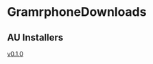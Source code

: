 # GramrphoneDownloads

## AU Installers

[v0.1.0](https://github.com/weepy/GramrphoneDownloads/raw/master/builds/GramrphoneLivePluginInstaller.1.0.pkg)
